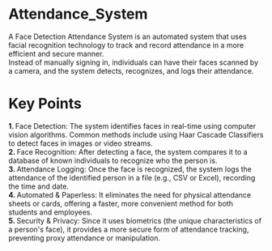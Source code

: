 # Attendance_System
A Face Detection Attendance System is an automated system that uses facial recognition technology to track and record attendance in a more efficient and secure manner.<br>
Instead of manually signing in, individuals can have their faces scanned by a camera, and the system detects, recognizes, and logs their attendance.

# Key Points
<b>1. </b>Face Detection: The system identifies faces in real-time using computer vision algorithms. Common methods include using Haar Cascade Classifiers to detect faces in images or video streams.<br>
<b>2. </b>Face Recognition: After detecting a face, the system compares it to a database of known individuals to recognize who the person is.<br>
<b>3. </b>Attendance Logging: Once the face is recognized, the system logs the attendance of the identified person in  a file (e.g., CSV or Excel), recording the time and date.<br>
<b>4. </b>Automated & Paperless: It eliminates the need for physical attendance sheets or cards, offering a faster, more convenient method for both students and employees.<br>
<b>5. </b>Security & Privacy: Since it uses biometrics (the unique characteristics of a person's face), it provides a more secure form of attendance tracking, preventing proxy attendance or manipulation.<br>
